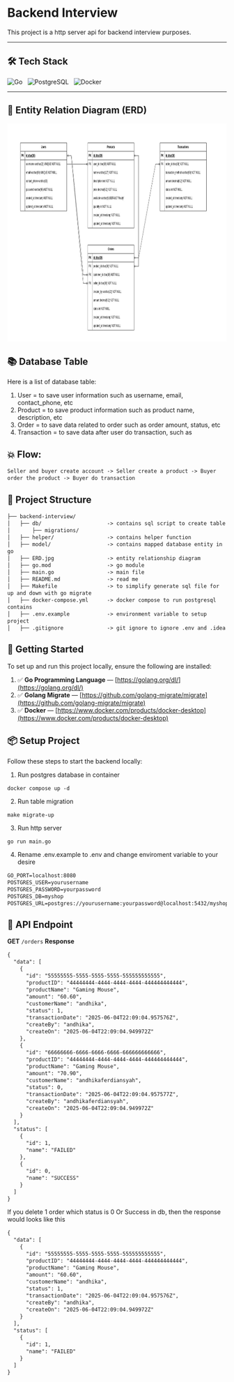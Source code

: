 # Backend Interview

This project is a http server api for backend interview purposes.  

---

## 🛠 Tech Stack

<p align="left">
  <img src="https://cdn.jsdelivr.net/gh/devicons/devicon/icons/go/go-original.svg" alt="Go" width="40" height="40"/>
  &nbsp;
  <img src="https://cdn.jsdelivr.net/gh/devicons/devicon/icons/postgresql/postgresql-original.svg" alt="PostgreSQL" width="40" height="40"/>
  &nbsp;
  <img src="https://cdn.jsdelivr.net/gh/devicons/devicon/icons/docker/docker-original.svg" alt="Docker" width="40" height="40"/>
</p>

---

## 📄 Entity Relation Diagram (ERD)

<p align="center">
  <img src="ERD.jpg" style="width:900px;height:500px;">
</p>

## 📚 Database Table

Here is a list of database table:
1. User = to save user information such as username, email, contact_phone, etc
2. Product = to save product information such as product name, description, etc
3. Order = to save data related to order such as order amount, status, etc
4. Transaction = to save data after user do transaction, such as 

## 💥 Flow:
```
Seller and buyer create account -> Seller create a product -> Buyer order the product -> Buyer do transaction
```

## 📁 Project Structure
```
├── backend-interview/
│   ├── db/                     -> contains sql script to create table
│       ├── migrations/
│   ├── helper/                 -> contains helper function 
│   ├── model/                  -> contains mapped database entity in go
│   ├── ERD.jpg                 -> entity relationship diagram 
│   ├── go.mod                  -> go module
│   ├── main.go                 -> main file
│   ├── README.md               -> read me
│   ├── Makefile                -> to simplify generate sql file for up and down with go migrate
│   ├── docker-compose.yml      -> docker compose to run postgresql contains
│   ├── .env.example            -> environment variable to setup project
│   ├── .gitignore              -> git ignore to ignore .env and .idea
```

## 🚀 Getting Started

To set up and run this project locally, ensure the following are installed:

1. ✅ **Go Programming Language** — [https://golang.org/dl/](https://golang.org/dl/)
2. ✅ **Golang Migrate** — [https://github.com/golang-migrate/migrate](https://github.com/golang-migrate/migrate)
3. ✅ **Docker** — [https://www.docker.com/products/docker-desktop](https://www.docker.com/products/docker-desktop)

## 📦 Setup Project
Follow these steps to start the backend locally:
1. Run postgres database in container
 ```
docker compose up -d
```
2. Run table migration
```
make migrate-up
```
3. Run http server
```
go run main.go
```
4. Rename .env.example to .env and change enviroment variable to your desire
```
GO_PORT=localhost:8080
POSTGRES_USER=yourusername
POSTGRES_PASSWORD=yourpassword
POSTGRES_DB=myshop
POSTGRES_URL=postgres://yourusername:yourpassword@localhost:5432/myshop
```

## 🔌 API Endpoint
**GET** <code>/orders</code>
**Response**
```
{
  "data": [
    {
      "id": "55555555-5555-5555-5555-555555555555",
      "productID": "44444444-4444-4444-4444-444444444444",
      "productName": "Gaming Mouse",
      "amount": "60.60",
      "customerName": "andhika",
      "status": 1,
      "transactionDate": "2025-06-04T22:09:04.957576Z",
      "createBy": "andhika",
      "createOn": "2025-06-04T22:09:04.949972Z"
    },
    {
      "id": "66666666-6666-6666-6666-666666666666",
      "productID": "44444444-4444-4444-4444-444444444444",
      "productName": "Gaming Mouse",
      "amount": "70.90",
      "customerName": "andhikaferdiansyah",
      "status": 0,
      "transactionDate": "2025-06-04T22:09:04.957577Z",
      "createBy": "andhikaferdiansyah",
      "createOn": "2025-06-04T22:09:04.949972Z"
    }
  ],
  "status": [
    {
      "id": 1,
      "name": "FAILED"
    },
    {
      "id": 0,
      "name": "SUCCESS"
    }
  ]
}
```

If you delete 1 order which status is 0 Or Success in db, then the response would looks like this
```
{
  "data": [
    {
      "id": "55555555-5555-5555-5555-555555555555",
      "productID": "44444444-4444-4444-4444-444444444444",
      "productName": "Gaming Mouse",
      "amount": "60.60",
      "customerName": "andhika",
      "status": 1,
      "transactionDate": "2025-06-04T22:09:04.957576Z",
      "createBy": "andhika",
      "createOn": "2025-06-04T22:09:04.949972Z"
    }
  ],
  "status": [
    {
      "id": 1,
      "name": "FAILED"
    }
  ]
}
```
